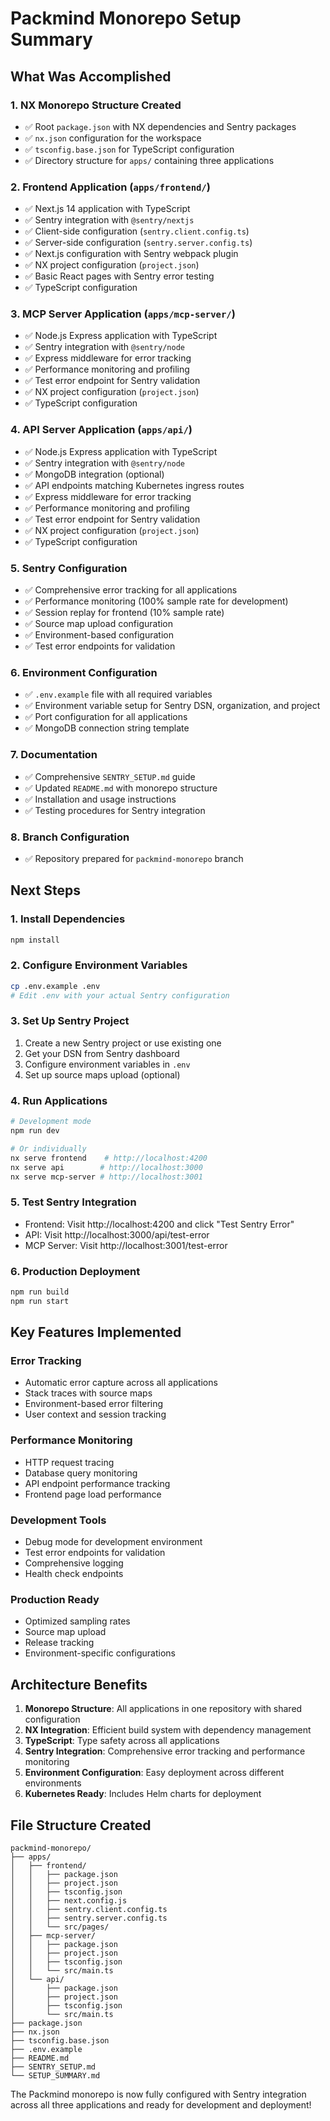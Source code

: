 # Packmind Monorepo Setup Summary

## What Was Accomplished

### 1. NX Monorepo Structure Created
- ✅ Root `package.json` with NX dependencies and Sentry packages
- ✅ `nx.json` configuration for the workspace
- ✅ `tsconfig.base.json` for TypeScript configuration
- ✅ Directory structure for `apps/` containing three applications

### 2. Frontend Application (`apps/frontend/`)
- ✅ Next.js 14 application with TypeScript
- ✅ Sentry integration with `@sentry/nextjs`
- ✅ Client-side configuration (`sentry.client.config.ts`)
- ✅ Server-side configuration (`sentry.server.config.ts`)
- ✅ Next.js configuration with Sentry webpack plugin
- ✅ NX project configuration (`project.json`)
- ✅ Basic React pages with Sentry error testing
- ✅ TypeScript configuration

### 3. MCP Server Application (`apps/mcp-server/`)
- ✅ Node.js Express application with TypeScript
- ✅ Sentry integration with `@sentry/node`
- ✅ Express middleware for error tracking
- ✅ Performance monitoring and profiling
- ✅ Test error endpoint for Sentry validation
- ✅ NX project configuration (`project.json`)
- ✅ TypeScript configuration

### 4. API Server Application (`apps/api/`)
- ✅ Node.js Express application with TypeScript
- ✅ Sentry integration with `@sentry/node`
- ✅ MongoDB integration (optional)
- ✅ API endpoints matching Kubernetes ingress routes
- ✅ Express middleware for error tracking
- ✅ Performance monitoring and profiling
- ✅ Test error endpoint for Sentry validation
- ✅ NX project configuration (`project.json`)
- ✅ TypeScript configuration

### 5. Sentry Configuration
- ✅ Comprehensive error tracking for all applications
- ✅ Performance monitoring (100% sample rate for development)
- ✅ Session replay for frontend (10% sample rate)
- ✅ Source map upload configuration
- ✅ Environment-based configuration
- ✅ Test error endpoints for validation

### 6. Environment Configuration
- ✅ `.env.example` file with all required variables
- ✅ Environment variable setup for Sentry DSN, organization, and project
- ✅ Port configuration for all applications
- ✅ MongoDB connection string template

### 7. Documentation
- ✅ Comprehensive `SENTRY_SETUP.md` guide
- ✅ Updated `README.md` with monorepo structure
- ✅ Installation and usage instructions
- ✅ Testing procedures for Sentry integration

### 8. Branch Configuration
- ✅ Repository prepared for `packmind-monorepo` branch

## Next Steps

### 1. Install Dependencies
```bash
npm install
```

### 2. Configure Environment Variables
```bash
cp .env.example .env
# Edit .env with your actual Sentry configuration
```

### 3. Set Up Sentry Project
1. Create a new Sentry project or use existing one
2. Get your DSN from Sentry dashboard
3. Configure environment variables in `.env`
4. Set up source maps upload (optional)

### 4. Run Applications
```bash
# Development mode
npm run dev

# Or individually
nx serve frontend    # http://localhost:4200
nx serve api        # http://localhost:3000
nx serve mcp-server # http://localhost:3001
```

### 5. Test Sentry Integration
- Frontend: Visit http://localhost:4200 and click "Test Sentry Error"
- API: Visit http://localhost:3000/api/test-error
- MCP Server: Visit http://localhost:3001/test-error

### 6. Production Deployment
```bash
npm run build
npm run start
```

## Key Features Implemented

### Error Tracking
- Automatic error capture across all applications
- Stack traces with source maps
- Environment-based error filtering
- User context and session tracking

### Performance Monitoring
- HTTP request tracing
- Database query monitoring
- API endpoint performance tracking
- Frontend page load performance

### Development Tools
- Debug mode for development environment
- Test error endpoints for validation
- Comprehensive logging
- Health check endpoints

### Production Ready
- Optimized sampling rates
- Source map upload
- Release tracking
- Environment-specific configurations

## Architecture Benefits

1. **Monorepo Structure**: All applications in one repository with shared configuration
2. **NX Integration**: Efficient build system with dependency management
3. **TypeScript**: Type safety across all applications
4. **Sentry Integration**: Comprehensive error tracking and performance monitoring
5. **Environment Configuration**: Easy deployment across different environments
6. **Kubernetes Ready**: Includes Helm charts for deployment

## File Structure Created

```
packmind-monorepo/
├── apps/
│   ├── frontend/
│   │   ├── package.json
│   │   ├── project.json
│   │   ├── tsconfig.json
│   │   ├── next.config.js
│   │   ├── sentry.client.config.ts
│   │   ├── sentry.server.config.ts
│   │   └── src/pages/
│   ├── mcp-server/
│   │   ├── package.json
│   │   ├── project.json
│   │   ├── tsconfig.json
│   │   └── src/main.ts
│   └── api/
│       ├── package.json
│       ├── project.json
│       ├── tsconfig.json
│       └── src/main.ts
├── package.json
├── nx.json
├── tsconfig.base.json
├── .env.example
├── README.md
├── SENTRY_SETUP.md
└── SETUP_SUMMARY.md
```

The Packmind monorepo is now fully configured with Sentry integration across all three applications and ready for development and deployment!